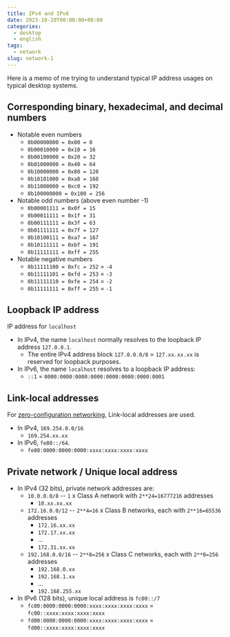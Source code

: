 ```yaml
---
title: IPv4 and IPv6
date: 2023-10-20T00:00:00+00:00
categories:
  - desktop
  - english
tags:
  - network
slug: network-1
---
```


Here is a memo of me trying to understand typical IP address usages on typical
desktop systems.

## Corresponding binary, hexadecimal, and decimal numbers

* Notable even numbers
  * `0b00000000 = 0x00 = 0`
  * `0b00010000 = 0x10 = 16`
  * `0b00100000 = 0x20 = 32`
  * `0b01000000 = 0x40 = 64`
  * `0b10000000 = 0x80 = 128`
  * `0b10101000 = 0xa8 = 168`
  * `0b11000000 = 0xc0 = 192`
  * `0b100000000 = 0x100 = 256`
* Notable odd numbers (above even number -1)
  * `0b00001111 = 0x0f = 15`
  * `0b00011111 = 0x1f = 31`
  * `0b00111111 = 0x3f = 63`
  * `0b01111111 = 0x7f = 127`
  * `0b10100111 = 0xa7 = 167`
  * `0b10111111 = 0xbf = 191`
  * `0b11111111 = 0xff = 255`
* Notable negative numbers
  * `0b11111100 = 0xfc = 252` = `-4`
  * `0b11111101 = 0xfd = 253` = `-3`
  * `0b11111110 = 0xfe = 254` = `-2`
  * `0b11111111 = 0xff = 255` = `-1`

## Loopback IP address

IP address for `localhost`

* In IPv4, the name `localhost` normally resolves to the loopback IP address `127.0.0.1`.
  * The entire IPv4 address block `127.0.0.0/8` = `127.xx.xx.xx` is reserved for loopback purposes.
* In IPv6, the name `localhost` resolves to a loopback IP address:
  * `::1` = `0000:0000:0000:0000:0000:0000:0000:0001`

## Link-local addresses

For [zero-configuration networking](https://en.wikipedia.org/wiki/Zero-configuration_networking), Link-local addresses are used.

* In IPv4, `169.254.0.0/16`
  * `169.254.xx.xx`
* In IPv6, `fe80::/64`.
  * `fe80:0000:0000:0000:xxxx:xxxx:xxxx:xxxx`

## Private network / Unique local address

* In IPv4 (32 bits), private network addresses are:
  * `10.0.0.0/8` -- `1` x Class A network with `2**24=16777216` addresses
    * `10.xx.xx.xx`
  * `172.16.0.0/12` -- `2**4=16` x Class B networks, each with `2**16=65536` addresses
    * `172.16.xx.xx`
    * `172.17.xx.xx`
    * ...
    * `172.31.xx.xx`
  * `192.168.0.0/16` -- `2**8=256` x Class C networks, each with `2**8=256` addresses
    * `192.168.0.xx`
    * `192.168.1.xx`
    * ...
    * `192.168.255.xx`
* In IPv6 (128 bits), unique local address is `fc00::/7`
    * `fc00:0000:0000:0000:xxxx:xxxx:xxxx:xxxx` = `fc00::xxxx:xxxx:xxxx:xxxx`
    * `fd00:0000:0000:0000:xxxx:xxxx:xxxx:xxxx` = `fd00::xxxx:xxxx:xxxx:xxxx`

<!-- vim: set sw=2 sts=2 ai si et tw=79 ft=markdown: -->
